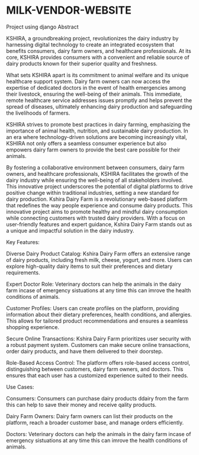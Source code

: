 # MILK-VENDOR-WEBSITE
Project using django
Abstract

KSHIRA, a groundbreaking project, revolutionizes the dairy industry by harnessing digital technology to create an integrated ecosystem that benefits consumers, dairy farm owners, and healthcare professionals. At its core, KSHIRA provides consumers with a convenient and reliable source of dairy products known for their superior quality and freshness.

What sets KSHIRA apart is its commitment to animal welfare and its unique healthcare support system. Dairy farm owners can now access the expertise of dedicated doctors in the event of health emergencies among their livestock, ensuring the well-being of their animals. This immediate, remote healthcare service addresses issues promptly and helps prevent the spread of diseases, ultimately enhancing dairy production and safeguarding the livelihoods of farmers.

KSHIRA strives to promote best practices in dairy farming, emphasizing the importance of animal health, nutrition, and sustainable dairy production. In an era where technology-driven solutions are becoming increasingly vital, KSHIRA not only offers a seamless consumer experience but also empowers dairy farm owners to provide the best care possible for their animals.

By fostering a collaborative environment between consumers, dairy farm owners, and healthcare professionals, KSHIRA facilitates the growth of the dairy industry while ensuring the well-being of all stakeholders involved. This innovative project underscores the potential of digital platforms to drive positive change within traditional industries, setting a new standard for dairy production.
Kshira Dairy Farm is a revolutionary web-based platform that redefines the way people experience and consume dairy products. This innovative project aims to promote healthy and mindful dairy consumption while connecting customers with trusted dairy providers. With a focus on user-friendly features and expert guidance, Kshira Dairy Farm stands out as a unique and impactful solution in the dairy industry.

Key Features:

Diverse Dairy Product Catalog: Kshira Dairy Farm offers an extensive range of dairy products, including fresh milk, cheese, yogurt, and more. Users can explore high-quality dairy items to suit their preferences and dietary requirements.

Expert Doctor Role: Veterinary doctors can help the animals in the dairy farm incase of emergency sistuations at any time this can imrove the health conditions of animals.

Customer Profiles: Users can create profiles on the platform, providing information about their dietary preferences, health conditions, and allergies. This allows for tailored product recommendations and ensures a seamless shopping experience.

Secure Online Transactions: Kshira Dairy Farm prioritizes user security with a robust payment system. Customers can make secure online transactions, order dairy products, and have them delivered to their doorstep.

Role-Based Access Control: The platform offers role-based access control, distinguishing   between customers, dairy farm owners, and doctors. This ensures that each user has a customized experience suited to their needs.

Use Cases:

Consumers: Consumers can purchase dairy products ddairy from the farm this can help to save their money and receive qality products.

Dairy Farm Owners: Dairy farm owners can list their products on the platform, reach a broader customer base, and manage orders efficiently.

Doctors: Veterinary doctors can help the animals in the dairy farm incase of emergency sistuations at any time this can imrove the health conditions of animals.
